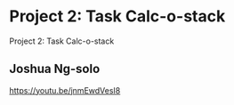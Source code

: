 # Project 2: Task Calc-o-stack
Project 2: Task Calc-o-stack
## Joshua Ng-solo <br>
https://youtu.be/jnmEwdVesI8
